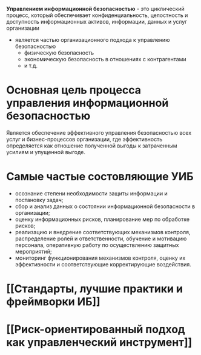 **Управлением информационной безопасностью** - это циклический процесс, который обеспечивает конфиденциальность, целостность и доступность информационных активов, информации, данных и услуг организации


- является частью организационного подхода к управлению безопасностью
    - физическую безопасность
    - экономическую безопасность в отношениях с контрагентами
    - и т.д.

# Основная цель процесса управления информационной безопасностью

Является обеспечение эффективного управления безопасностью всех услуг и бизнес-процессов организации, где эффективность определяется как отношение полученной выгоды к затраченным усилиям и упущенной выгоде.


# Самые частые состовляющие УИБ

- осознание степени необходимости защиты информации и постановку задач;
- сбор и анализ данных о состоянии информационной безопасности в организации;
- оценку информационных рисков, планирование мер по обработке рисков;
- реализацию и внедрение соответствующих механизмов контроля, распределение ролей и ответственности, обучение и мотивацию персонала, оперативную работу по осуществлению защитных мероприятий;
- мониторинг функционирования механизмов контроля, оценку их эффективности и соответствующие корректирующие воздействия.

# [[Стандарты, лучшие практики и фреймворки ИБ]]


# [[Риск-ориентированный подход как управленческий инструмент]]
